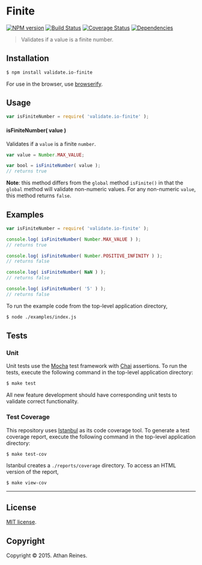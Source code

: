 Finite
===
[![NPM version][npm-image]][npm-url] [![Build Status][travis-image]][travis-url] [![Coverage Status][coveralls-image]][coveralls-url] [![Dependencies][dependencies-image]][dependencies-url]

> Validates if a value is a finite number.


## Installation

``` bash
$ npm install validate.io-finite
```

For use in the browser, use [browserify](https://github.com/substack/node-browserify).


## Usage

``` javascript
var isFiniteNumber = require( 'validate.io-finite' );
```

#### isFiniteNumber( value )

Validates if a `value` is a finite `number`.

``` javascript
var value = Number.MAX_VALUE;

var bool = isFiniteNumber( value );
// returns true
```

__Note__: this method differs from the `global` method `isFinite()` in that the `global` method will validate non-numeric values. For any non-numeric `value`, this method returns `false`.


## Examples

``` javascript
var isFiniteNumber = require( 'validate.io-finite' );

console.log( isFiniteNumber( Number.MAX_VALUE ) );
// returns true

console.log( isFiniteNumber( Number.POSITIVE_INFINITY ) );
// returns false

console.log( isFiniteNumber( NaN ) );
// returns false

console.log( isFiniteNumber( '5' ) );
// returns false
```

To run the example code from the top-level application directory,

``` bash
$ node ./examples/index.js
```


## Tests

### Unit

Unit tests use the [Mocha](http://mochajs.org) test framework with [Chai](http://chaijs.com) assertions. To run the tests, execute the following command in the top-level application directory:

``` bash
$ make test
```

All new feature development should have corresponding unit tests to validate correct functionality.


### Test Coverage

This repository uses [Istanbul](https://github.com/gotwarlost/istanbul) as its code coverage tool. To generate a test coverage report, execute the following command in the top-level application directory:

``` bash
$ make test-cov
```

Istanbul creates a `./reports/coverage` directory. To access an HTML version of the report,

``` bash
$ make view-cov
```


---
## License

[MIT license](http://opensource.org/licenses/MIT). 


## Copyright

Copyright &copy; 2015. Athan Reines.


[npm-image]: http://img.shields.io/npm/v/validate.io-finite.svg
[npm-url]: https://npmjs.org/package/validate.io-finite

[travis-image]: http://img.shields.io/travis/validate-io/finite/master.svg
[travis-url]: https://travis-ci.org/validate-io/finite

[coveralls-image]: https://img.shields.io/coveralls/validate-io/finite/master.svg
[coveralls-url]: https://coveralls.io/r/validate-io/finite?branch=master

[dependencies-image]: http://img.shields.io/david/validate-io/finite.svg
[dependencies-url]: https://david-dm.org/validate-io/finite

[dev-dependencies-image]: http://img.shields.io/david/dev/validate-io/finite.svg
[dev-dependencies-url]: https://david-dm.org/dev/validate-io/finite

[github-issues-image]: http://img.shields.io/github/issues/validate-io/finite.svg
[github-issues-url]: https://github.com/validate-io/finite/issues
